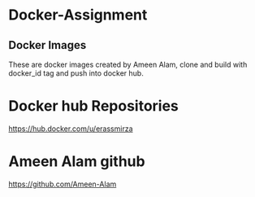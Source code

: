 # Docker-Assignment
 
## Docker Images
These are docker images created by Ameen Alam, clone and build with docker_id tag and push into docker hub.

# Docker hub Repositories

https://hub.docker.com/u/erassmirza



# Ameen Alam github
https://github.com/Ameen-Alam
